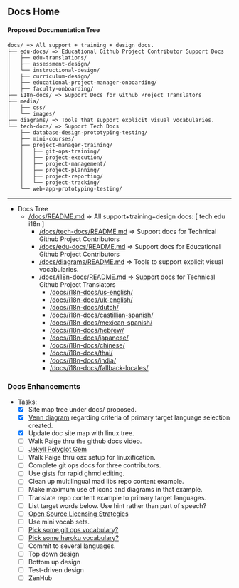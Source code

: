 ## Docs Home

#### Proposed Documentation Tree

```
docs/ => All support + training + design docs.
├── edu-docs/ => Educational Github Project Contributor Support Docs
│   ├── edu-translations/
│   ├── assessment-design/
│   └── instructional-design/
│   ├── curriculum-design/
│   ├── educational-project-manager-onboarding/
│   ├── faculty-onboarding/
├── i18n-docs/ => Support Docs for Github Project Translators
├── media/
│   ├── css/
│   └── images/
├── diagrams/ => Tools that support explicit visual vocabularies.
└── tech-docs/ => Support Tech Docs
    ├── database-design-prototyping-testing/
    ├── mini-courses/
    ├── project-manager-training/
    │   ├── git-ops-training/
    │   ├── project-execution/
    │   ├── project-management/
    │   ├── project-planning/
    │   ├── project-reporting/
    │   └── project-tracking/
    └── web-app-prototyping-testing/

```

---

- Docs Tree
  - [/docs/README.md](docs/) => All support+training+design docs: [ tech edu i18n ]
    - [/docs/tech-docs/README.md](tech-docs/) => Support docs for Technical Github Project Contributors
    - [/docs/edu-docs/README.md](edu-docs/) => Support docs for Educational Github Project Contributors
    - [/docs/diagrams/README.md](diagrams/) => Tools to support explicit visual vocabularies.
    - [/docs/i18n-docs/README.md](i18n-docs/) => Support docs for Technical Github Project Translators
      - [/docs/i18n-docs/us-english/](i18n-docs/us-english/)
      - [/docs/i18n-docs/uk-english/](i18n-docs/uk-english/)
      - [/docs/i18n-docs/dutch/](i18n-docs/dutch/)
      - [/docs/i18n-docs/castillian-spanish/](i18n-docs/castillian-spanish/)
      - [/docs/i18n-docs/mexican-spanish/](i18n-docs/mexican-spanish/)
      - [/docs/i18n-docs/hebrew/](i18n-docs/hebrew/)
      - [/docs/i18n-docs/japanese/](i18n-docs/japanese/)
      - [/docs/i18n-docs/chinese/](i18n-docs/japanese/)
      - [/docs/i18n-docs/thai/](i18n-docs/thai/)
      - [/docs/i18n-docs/india/](i18n-docs/india/)
      - [/docs/i18n-docs/fallback-locales/](i18n-docs/fallback-locales/)

### Docs Enhancements
- Tasks:
  - [x] Site map tree under docs/ proposed.
  - [x] [Venn diagram](https://drive.google.com/file/d/1mmJeqvg1rx78H5ckg01997OjNhADhAG9/view?usp=sharing) regarding criteria of primary target language selection created.
  - [x] Update doc site map with linux tree.
  - [ ] Walk Paige thru the github docs video.
  - [ ] [Jekyll Polyglot Gem](https://polyglot.untra.io/es/seo/)
  - [ ] Walk Paige thru osx setup for linuxification.
  - [ ] Complete git ops docs for three contributors.
  - [ ] Use gists for rapid ghmd editing.
  - [ ] Clean up multilingual mad libs repo content example.
  - [ ] Make maximum use of icons and diagrams in that example.
  - [ ] Translate repo content example to primary target languages.
  - [ ] List target words below.  Use hint rather than part of speech?
  - [ ] [Open Source Licensing Strategies](https://choosealicense.com/)
  - [ ] Use mini vocab sets.
  - [ ] [Pick some git ops vocabulary?](https://docs.github.com/en/get-started/quickstart/github-glossary)
  - [ ] [Pick some heroku vocabulary?](https://devcenter.heroku.com/articles/glossary-of-heroku-terminology)
  - [ ] Commit to several languages.
  - [ ] Top down design
  - [ ] Bottom up design
  - [ ] Test-driven design
  - [ ] ZenHub
